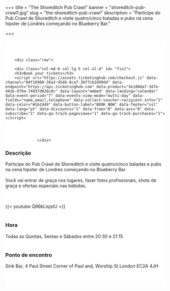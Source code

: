 ﻿+++
title = "The Shoreditch Pub Crawl"
banner = "shoreditch-pub-crawl1.jpg"
slug = "the-shoreditch-pub-crawl"
description = "Participe do Pub Crawl de Shoreditch e visite quatro/cinco baladas e pubs na cena hipster de Londres começando no Blueberry Bar."

+++

<section class="mbr-section" id="msg-box5-1w" style="background-color: rgb(255, 255, 255); padding-top: 40px; padding-bottom: 40px;">
    <div class="container">

        <div class="row">

        <div class="col-md-6 col-lg-5 col-xl-4" id= "fix1">
        <h3>Book your tickets</h3>
        <script src="https://assets.ticketinghub.com/checkout.js" data-channel="84f16908-36a3-4546-8ca7-3bf7cb2d99dd" data-endpoint="https://api.ticketinghub.com" data-product="3e1d0da7-3d7e-491b-979a-74937d828c8c" data-layout="embed" data-landing="calendar" data-event-period="7" data-events-view-mode="multi-day" data-fields="name,email,telephone" data-collect-voucher-recipient-info="1" data-color="#1b2d49" data-button-label="BOOK NOW" data-footer="ssl" data-lang="pt" data-discounts="1" data-free="0" data-avs="0" data-subscribe="1" data-ga-track-pageviews="1" data-ga-track-purchases="1"></script>




                  </div>
<div class="col-md-6 col-lg-7 col-xl-8"><h3 class="mbr-section-title display-2">Descrição</h3>

Participe do Pub Crawl de Shoreditch e visite quatro/cinco baladas e pubs na cena hipster de Londres começando no Blueberry Bar.<br><br>
Você vai entrar de graça nos lugares, fazer fotos profissionais, shots de graça e ofertas especiais nas bebidas.

<br>
<br>
{{< youtube QR6kLisjstU >}}
<br>
<br>
<h3 class="mbr-section-title display-2">Hora</h3>
Todas as Quintas, Sextas e Sábados entre 20:30 e 21:15
<br>
<br>

<h3 class="mbr-section-title display-2">Ponto de encontro</h3>
Sink Bar, 4 Paul Street Corner of Paul and, Worship St
London EC2A 4JH
<br>
<br>
<script src='https://static.citymapper.com/js/embed/widget.js' data-slug='2v4gqr' data-width=600 ></script></div>


</section>

